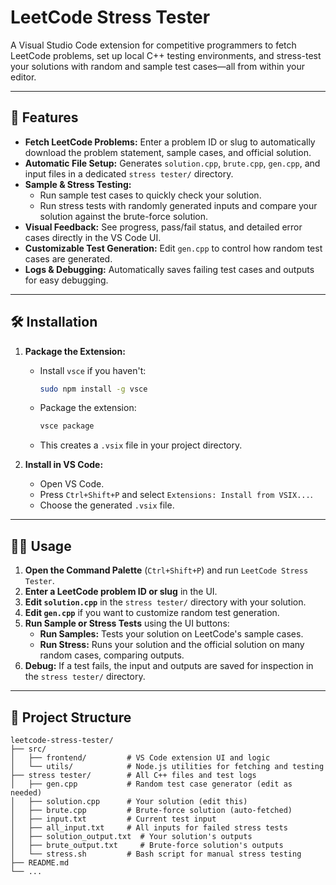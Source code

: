 # LeetCode Stress Tester

A Visual Studio Code extension for competitive programmers to fetch LeetCode problems, set up local C++ testing environments, and stress-test your solutions with random and sample test cases—all from within your editor.

---

## 🚀 Features

- **Fetch LeetCode Problems:** Enter a problem ID or slug to automatically download the problem statement, sample cases, and official solution.
- **Automatic File Setup:** Generates `solution.cpp`, `brute.cpp`, `gen.cpp`, and input files in a dedicated `stress tester/` directory.
- **Sample & Stress Testing:**
  - Run sample test cases to quickly check your solution.
  - Run stress tests with randomly generated inputs and compare your solution against the brute-force solution.
- **Visual Feedback:** See progress, pass/fail status, and detailed error cases directly in the VS Code UI.
- **Customizable Test Generation:** Edit `gen.cpp` to control how random test cases are generated.
- **Logs & Debugging:** Automatically saves failing test cases and outputs for easy debugging.

---

## 🛠️ Installation

1. **Package the Extension:**
   - Install `vsce` if you haven't:
     ```sh
     sudo npm install -g vsce
     ```
   - Package the extension:
     ```sh
     vsce package
     ```
   - This creates a `.vsix` file in your project directory.

2. **Install in VS Code:**
   - Open VS Code.
   - Press `Ctrl+Shift+P` and select `Extensions: Install from VSIX...`.
   - Choose the generated `.vsix` file.

---

## 🧑‍💻 Usage

1. **Open the Command Palette** (`Ctrl+Shift+P`) and run `LeetCode Stress Tester`.
2. **Enter a LeetCode problem ID or slug** in the UI.
3. **Edit `solution.cpp`** in the `stress tester/` directory with your solution.
4. **Edit `gen.cpp`** if you want to customize random test generation.
5. **Run Sample or Stress Tests** using the UI buttons:
   - **Run Samples:** Tests your solution on LeetCode's sample cases.
   - **Run Stress:** Runs your solution and the official solution on many random cases, comparing outputs.
6. **Debug:** If a test fails, the input and outputs are saved for inspection in the `stress tester/` directory.

---

## 📁 Project Structure

```
leetcode-stress-tester/
├── src/
│   ├── frontend/         # VS Code extension UI and logic
│   └── utils/            # Node.js utilities for fetching and testing
├── stress tester/        # All C++ files and test logs
│   ├── gen.cpp           # Random test case generator (edit as needed)
│   ├── solution.cpp      # Your solution (edit this)
│   ├── brute.cpp         # Brute-force solution (auto-fetched)
│   ├── input.txt         # Current test input
│   ├── all_input.txt     # All inputs for failed stress tests
│   ├── solution_output.txt  # Your solution's outputs
│   ├── brute_output.txt     # Brute-force solution's outputs
│   └── stress.sh         # Bash script for manual stress testing
├── README.md
└── ...
```